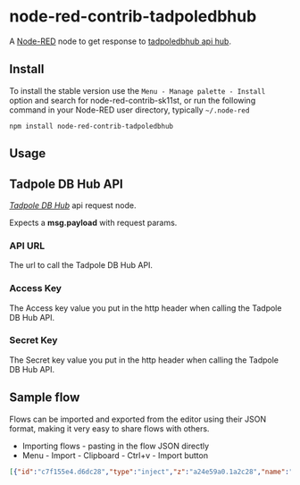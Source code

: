 node-red-contrib-tadpoledbhub
========================

A <a href="http://nodered.org" target="_new">Node-RED</a> 
node to get response to  <a href="https://tadpoledbhub.atlassian.net/wiki/spaces/TADPOLE/pages/21528941" target="_new"> tadpoledbhub api hub</a>.

Install
-------

To install the stable version use the `Menu - Manage palette - Install`
option and search for node-red-contrib-sk11st, or run the following
command in your Node-RED user directory, typically `~/.node-red`

    npm install node-red-contrib-tadpoledbhub


Usage
-----

## Tadpole DB Hub API 
<i><a href="http://www.tadpolehub.com" target="_new">Tadpole DB Hub</a></i> api request node.

Expects a <b>msg.payload</b> with request params.

### API URL
The url to call the Tadpole DB Hub API.

### Access Key
The Access key value you put in the http header when calling the Tadpole DB Hub API.

### Secret Key
The Secret key value you put in the http header when calling the Tadpole DB Hub API.


## Sample flow

Flows can be imported and exported from the editor using their JSON format, making it very easy to share flows with others.

- Importing flows - pasting in the flow JSON directly
- Menu - Import - Clipboard - Ctrl+v - Import button 

```json
[{"id":"c7f155e4.d6dc28","type":"inject","z":"a24e59a0.1a2c28","name":"","topic":"","payload":"","payloadType":"date","repeat":"","crontab":"","once":false,"onceDelay":0.1,"x":160,"y":240,"wires":[["fd870060.d2d2"]]},{"id":"704dd95f.9f2d88","type":"tadpoledbhub","z":"a24e59a0.1a2c28","tadpoledbhubAPIURL":"http://demo.tadpolehub.com:8080/api/crm/clients/getbyuserid","accessKey":"5c44e79d-29c9-429f-bb8f-xxxxxxxxxxxxx","secretKey":"ff7635ea-41bc-413e-bf7c-xxxxxxxxxxxx","x":500,"y":240,"wires":[["d7a0637b.6dac9"]]},{"id":"1a4f295c.cdad17","type":"debug","z":"a24e59a0.1a2c28","name":"","active":true,"tosidebar":true,"console":false,"tostatus":false,"complete":"true","targetType":"full","x":830,"y":240,"wires":[]},{"id":"d7a0637b.6dac9","type":"json","z":"a24e59a0.1a2c28","name":"","property":"payload","action":"","pretty":false,"x":690,"y":240,"wires":[["1a4f295c.cdad17","c3dd001d.d32ef"]]},{"id":"fd870060.d2d2","type":"function","z":"a24e59a0.1a2c28","name":"function","func":"msg.payload = {};\nmsg.payload.userid = '1'\nreturn msg;","outputs":1,"noerr":0,"x":320,"y":240,"wires":[["704dd95f.9f2d88"]]},{"id":"a35c5113.52f1f","type":"http in","z":"a24e59a0.1a2c28","name":"","url":"/tadpole","method":"get","upload":false,"swaggerDoc":"","x":150,"y":280,"wires":[["6e4ab261.b54dec"]]},{"id":"6e4ab261.b54dec","type":"function","z":"a24e59a0.1a2c28","name":"function","func":"\nreturn msg;","outputs":1,"noerr":0,"x":320,"y":280,"wires":[["704dd95f.9f2d88"]]},{"id":"c3dd001d.d32ef","type":"http response","z":"a24e59a0.1a2c28","name":"","statusCode":"200","headers":{},"x":840,"y":280,"wires":[]}]
```
